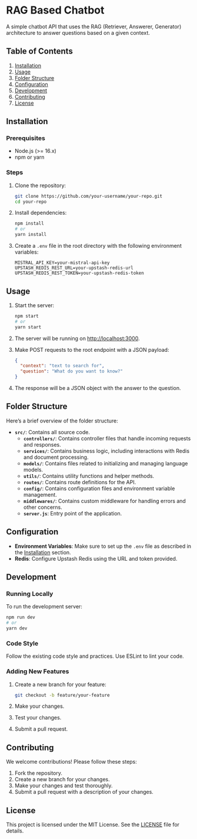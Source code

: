 # RAG Based Chatbot
A simple chatbot API that uses the RAG (Retriever, Answerer, Generator) architecture to answer questions based on a given context.

## Table of Contents

1. [Installation](#installation)
2. [Usage](#usage)
3. [Folder Structure](#folder-structure)
4. [Configuration](#configuration)
5. [Development](#development)
6. [Contributing](#contributing)
7. [License](#license)

## Installation

### Prerequisites

- Node.js (>= 16.x)
- npm or yarn

### Steps

1. Clone the repository:

    ```bash
    git clone https://github.com/your-username/your-repo.git
    cd your-repo
    ```

2. Install dependencies:

    ```bash
    npm install
    # or
    yarn install
    ```

3. Create a `.env` file in the root directory with the following environment variables:

    ```dotenv
    MISTRAL_API_KEY=your-mistral-api-key
    UPSTASH_REDIS_REST_URL=your-upstash-redis-url
    UPSTASH_REDIS_REST_TOKEN=your-upstash-redis-token
    ```

## Usage

1. Start the server:

    ```bash
    npm start
    # or
    yarn start
    ```

2. The server will be running on [http://localhost:3000](http://localhost:3000).

3. Make POST requests to the root endpoint with a JSON payload:

    ```json
    {
      "context": "text to search for",
      "question": "What do you want to know?"
    }
    ```

4. The response will be a JSON object with the answer to the question.

## Folder Structure

Here’s a brief overview of the folder structure:

- **`src/`**: Contains all source code.
  - **`controllers/`**: Contains controller files that handle incoming requests and responses.
  - **`services/`**: Contains business logic, including interactions with Redis and document processing.
  - **`models/`**: Contains files related to initializing and managing language models.
  - **`utils/`**: Contains utility functions and helper methods.
  - **`routes/`**: Contains route definitions for the API.
  - **`config/`**: Contains configuration files and environment variable management.
  - **`middlewares/`**: Contains custom middleware for handling errors and other concerns.
  - **`server.js`**: Entry point of the application.

## Configuration

- **Environment Variables**: Make sure to set up the `.env` file as described in the [Installation](#installation) section.
- **Redis**: Configure Upstash Redis using the URL and token provided.

## Development

### Running Locally

To run the development server:

```bash
npm run dev
# or
yarn dev
```

### Code Style

Follow the existing code style and practices. Use ESLint to lint your code.

### Adding New Features

1. Create a new branch for your feature:

    ```bash
    git checkout -b feature/your-feature
    ```

2. Make your changes.
3. Test your changes.
4. Submit a pull request.

## Contributing

We welcome contributions! Please follow these steps:

1. Fork the repository.
2. Create a new branch for your changes.
3. Make your changes and test thoroughly.
4. Submit a pull request with a description of your changes.

## License

This project is licensed under the MIT License. See the [LICENSE](LICENSE) file for details.
